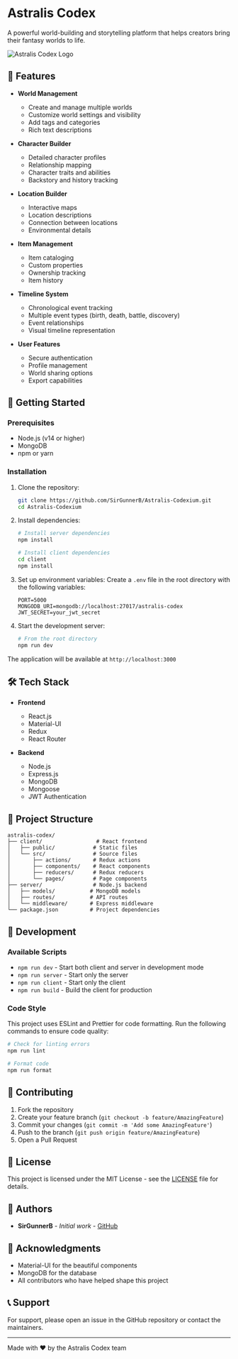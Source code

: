 # Astralis Codex

A powerful world-building and storytelling platform that helps creators bring their fantasy worlds to life.

![Astralis Codex Logo](client/public/logo192.png)

## 🌟 Features

- **World Management**
  - Create and manage multiple worlds
  - Customize world settings and visibility
  - Add tags and categories
  - Rich text descriptions

- **Character Builder**
  - Detailed character profiles
  - Relationship mapping
  - Character traits and abilities
  - Backstory and history tracking

- **Location Builder**
  - Interactive maps
  - Location descriptions
  - Connection between locations
  - Environmental details

- **Item Management**
  - Item cataloging
  - Custom properties
  - Ownership tracking
  - Item history

- **Timeline System**
  - Chronological event tracking
  - Multiple event types (birth, death, battle, discovery)
  - Event relationships
  - Visual timeline representation

- **User Features**
  - Secure authentication
  - Profile management
  - World sharing options
  - Export capabilities

## 🚀 Getting Started

### Prerequisites

- Node.js (v14 or higher)
- MongoDB
- npm or yarn

### Installation

1. Clone the repository:
   ```bash
   git clone https://github.com/SirGunnerB/Astralis-Codexium.git
   cd Astralis-Codexium
   ```

2. Install dependencies:
   ```bash
   # Install server dependencies
   npm install

   # Install client dependencies
   cd client
   npm install
   ```

3. Set up environment variables:
   Create a `.env` file in the root directory with the following variables:
   ```
   PORT=5000
   MONGODB_URI=mongodb://localhost:27017/astralis-codex
   JWT_SECRET=your_jwt_secret
   ```

4. Start the development server:
   ```bash
   # From the root directory
   npm run dev
   ```

The application will be available at `http://localhost:3000`

## 🛠️ Tech Stack

- **Frontend**
  - React.js
  - Material-UI
  - Redux
  - React Router

- **Backend**
  - Node.js
  - Express.js
  - MongoDB
  - Mongoose
  - JWT Authentication

## 📁 Project Structure

```
astralis-codex/
├── client/                 # React frontend
│   ├── public/            # Static files
│   └── src/               # Source files
│       ├── actions/       # Redux actions
│       ├── components/    # React components
│       ├── reducers/      # Redux reducers
│       └── pages/         # Page components
├── server/                # Node.js backend
│   ├── models/           # MongoDB models
│   ├── routes/           # API routes
│   └── middleware/       # Express middleware
└── package.json          # Project dependencies
```

## 🔧 Development

### Available Scripts

- `npm run dev` - Start both client and server in development mode
- `npm run server` - Start only the server
- `npm run client` - Start only the client
- `npm run build` - Build the client for production

### Code Style

This project uses ESLint and Prettier for code formatting. Run the following commands to ensure code quality:

```bash
# Check for linting errors
npm run lint

# Format code
npm run format
```

## 🤝 Contributing

1. Fork the repository
2. Create your feature branch (`git checkout -b feature/AmazingFeature`)
3. Commit your changes (`git commit -m 'Add some AmazingFeature'`)
4. Push to the branch (`git push origin feature/AmazingFeature`)
5. Open a Pull Request

## 📝 License

This project is licensed under the MIT License - see the [LICENSE](LICENSE) file for details.

## 👥 Authors

- **SirGunnerB** - *Initial work* - [GitHub](https://github.com/SirGunnerB)

## 🙏 Acknowledgments

- Material-UI for the beautiful components
- MongoDB for the database
- All contributors who have helped shape this project

## 📞 Support

For support, please open an issue in the GitHub repository or contact the maintainers.

---

Made with ❤️ by the Astralis Codex team 